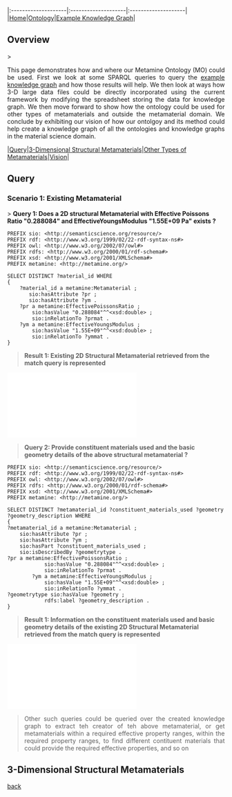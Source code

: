 
|:--------------------|:--------------------|:--------------------|
|[Home](./index.html)|[Ontology](./ontology.html)|[Example Knowledge Graph](./exampleKG.html)|

<h2 id="overview">Overview</h2>
> <p align="justify">This page demonstrates how and where our Metamine Ontology (MO) could be used. First we look at some SPARQL queries to query the <a href="https://tetherless-world.github.io/metamine/exampleKG.html">example knowledge graph</a> and how those results will help. We then look at ways how 3-D large data files could be directly incorporated using the current framework by modifying the spreadsheet storing the data for knowledge graph. We then move forward to show how the ontology could be used for other types of metamaterials and outside the metamaterial domain. We conclude by exhibiting our vision of how our ontolgoy and its method could help create a knowledge graph of all the ontologies and knowledge graphs in the material science domain. </p>

|[Query](#sparql)|[3-Dimensional Structural Metamaterials](#3d)|[Other Types of Metamaterials](#otherMeta)|[Vision](#vision)|

<h2 id="sparql">Query</h2>

<h3>Scenario 1: Existing Metamaterial </h3>
> <strong> Query 1: Does a 2D structural Metamaterial with Effective Poissons Ratio "0.288084" and EffectiveYoungsModulus "1.55E+09 Pa" exists ? </strong>

    PREFIX sio: <http://semanticscience.org/resource/>
    PREFIX rdf: <http://www.w3.org/1999/02/22-rdf-syntax-ns#>
    PREFIX owl: <http://www.w3.org/2002/07/owl#>
    PREFIX rdfs: <http://www.w3.org/2000/01/rdf-schema#>
    PREFIX xsd: <http://www.w3.org/2001/XMLSchema#>
    PREFIX metamine: <http://metamine.org/>

    SELECT DISTINCT ?material_id WHERE
    {
        ?material_id a metamine:Metamaterial ;
           sio:hasAttribute ?pr ;
           sio:hasAttribute ?ym .
        ?pr a metamine:EffectivePoissonsRatio ;
            sio:hasValue "0.288084"^^<xsd:double> ;
            sio:inRelationTo ?prmat .
        ?ym a metamine:EffectiveYoungsModulus ;
            sio:hasValue "1.55E+09"^^<xsd:double> ;
            sio:inRelationTo ?ymmat .
    } 
    

> <strong> Result 1: Existing 2D Structural Metamaterial retrieved from the match query is represented </strong>

<iframe src="images/query1output.png" style="width: 300px;height: 150px;border: none;"></iframe>

> <strong> Query 2: Provide constituent materials used and the basic geometry details of the above structural metamaterial ? </strong>

    PREFIX sio: <http://semanticscience.org/resource/>
    PREFIX rdf: <http://www.w3.org/1999/02/22-rdf-syntax-ns#>
    PREFIX owl: <http://www.w3.org/2002/07/owl#>
    PREFIX rdfs: <http://www.w3.org/2000/01/rdf-schema#>
    PREFIX xsd: <http://www.w3.org/2001/XMLSchema#>
    PREFIX metamine: <http://metamine.org/>

    SELECT DISTINCT ?metamaterial_id ?constituent_materials_used ?geometry ?geometry_description WHERE
    {
    ?metamaterial_id a metamine:Metamaterial ;
        sio:hasAttribute ?pr ;
        sio:hasAttribute ?ym ;
        sio:hasPart ?constituent_materials_used ;
        sio:isDescribedBy ?geometrytype .
    ?pr a metamine:EffectivePoissonsRatio ;
                sio:hasValue "0.288084"^^<xsd:double> ;
                sio:inRelationTo ?prmat .
            ?ym a metamine:EffectiveYoungsModulus ;
                sio:hasValue "1.55E+09"^^<xsd:double> ;
                sio:inRelationTo ?ymmat .
    ?geometrytype sio:hasValue ?geometry ;
                rdfs:label ?geometry_description .
    } 

> <strong> Result 1: Information on the constituent materials used and basic geometry details of the existing 2D Structural Metamaterial retrieved from the match query is represented </strong>

<iframe src="images/query2output.png" style="width: 300px;height: 150px;border: none;"></iframe>

> <p align="justify"> Other such queries could be queried over the created knowledge graph to extract teh creator of teh above metamaterial, or get metamaterials within a required effective property ranges, within the required property ranges, to find different contituent materials that could provide the required effective properties, and so on </p>

<h2 id="3d">3-Dimensional Structural Metamaterials</h2>


[back](./)